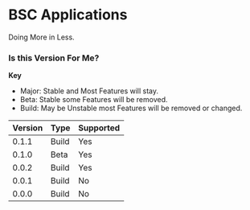 # BSC Applications
Doing More in Less.

### Is this Version For Me?
**Key**

- Major: Stable and Most Features will stay.
- Beta: Stable some Features will be removed.
- Build: May be Unstable most Features will be removed or changed.

|Version|Type |Supported|
|-------|-----|---------|
|0.1.1  |Build|Yes      |
|0.1.0  |Beta |Yes      |
|0.0.2  |Build|Yes      |
|0.0.1  |Build|No       |
|0.0.0  |Build|No       |
